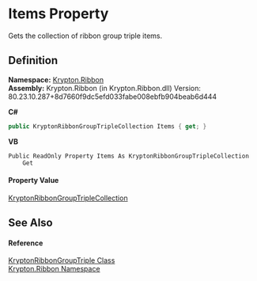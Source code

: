 # Items Property


Gets the collection of ribbon group triple items.



## Definition
**Namespace:** <a href="1e9bc734-cff9-e9b8-f013-94cdac669794.md">Krypton.Ribbon</a>  
**Assembly:** Krypton.Ribbon (in Krypton.Ribbon.dll) Version: 80.23.10.287+8d7660f9dc5efd033fabe008ebfb904beab6d444

**C#**
``` C#
public KryptonRibbonGroupTripleCollection Items { get; }
```
**VB**
``` VB
Public ReadOnly Property Items As KryptonRibbonGroupTripleCollection
	Get
```



#### Property Value
<a href="4a8540bb-9459-8cb8-e347-e373dbace7cd.md">KryptonRibbonGroupTripleCollection</a>

## See Also


#### Reference
<a href="60d0d94b-667a-95aa-d8f7-eae4b37e211b.md">KryptonRibbonGroupTriple Class</a>  
<a href="1e9bc734-cff9-e9b8-f013-94cdac669794.md">Krypton.Ribbon Namespace</a>  
